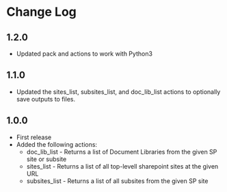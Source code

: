 # Change Log

## 1.2.0

- Updated pack and actions to work with Python3

## 1.1.0

- Updated the sites_list, subsites_list, and doc_lib_list actions to optionally save outputs to files.

## 1.0.0

- First release
- Added the following actions:
  - doc_lib_list - Returns a list of Document Libraries from the given SP site or subsite
  - sites_list - Returns a list of all top-levell sharepoint sites at the given URL
  - subsites_list - Returns a list of all subsites from the given SP site